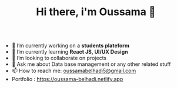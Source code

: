 <h1 align="center">Hi there, i'm Oussama 👋</h1>
<br><br>
<p align="center">

 - 🔭 I’m currently working on a <b>students plateform</b>
 - 🌱 I’m currently learning <b>React JS, UI/UX Design</b>
- 👯 I’m looking to collaborate on projects
- 💬 Ask me about Data base management or any other related stuff
- 📫 How to reach me: oussamabelhadi5@gmail.com
- Portfolio : https://oussama-belhadi.netlify.app
  
</p>




<!--
Here are some ideas to get you started:

- 😄 Pronouns: ...

- ⚡ Fun fact: ...

- 🤔 I’m looking for help with ...

-->
